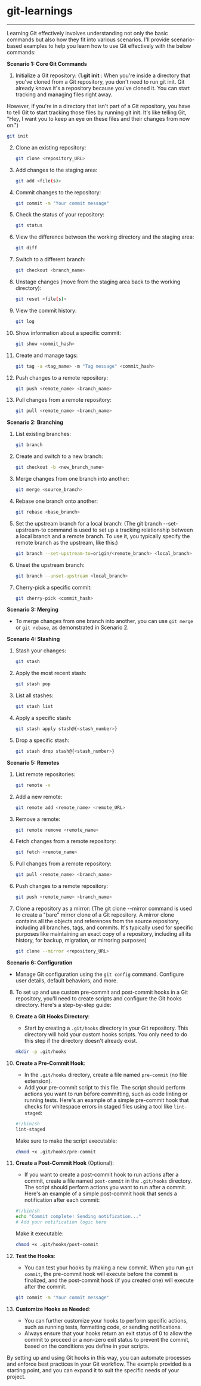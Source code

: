 # git-learnings
---------------------

Learning Git effectively involves understanding not only the basic commands but also how they fit into various scenarios. I'll provide scenario-based examples to help you learn how to use Git effectively with the below commands:

**Scenario 1: Core Git Commands**

1. Initialize a Git repository: 
(1.**git init** : When you're inside a directory that you've cloned from a Git repository, you don't need to run git init. Git already knows it's a repository because you've cloned it. You can start tracking and managing files right away.

However, if you're in a directory that isn't part of a Git repository, you have to tell Git to start tracking those files by running git init. It's like telling Git, "Hey, I want you to keep an eye on these files and their changes from now on.")
   ```bash
   git init
   ```

2. Clone an existing repository:

   ```bash
   git clone <repository_URL>
   ```

3. Add changes to the staging area:

   ```bash
   git add <file(s)>
   ```

4. Commit changes to the repository:

   ```bash
   git commit -m "Your commit message"
   ```

5. Check the status of your repository:

   ```bash
   git status
   ```

6. View the difference between the working directory and the staging area:

   ```bash
   git diff
   ```

7. Switch to a different branch:

   ```bash
   git checkout <branch_name>
   ```

8. Unstage changes (move from the staging area back to the working directory):

   ```bash
   git reset <file(s)>
   ```

9. View the commit history:

   ```bash
   git log
   ```

10. Show information about a specific commit:

    ```bash
    git show <commit_hash>
    ```

11. Create and manage tags:

    ```bash
    git tag -a <tag_name> -m "Tag message" <commit_hash>
    ```

12. Push changes to a remote repository:

    ```bash
    git push <remote_name> <branch_name>
    ```

13. Pull changes from a remote repository:

    ```bash
    git pull <remote_name> <branch_name>
    ```

**Scenario 2: Branching**

1. List existing branches:

   ```bash
   git branch
   ```

2. Create and switch to a new branch:

   ```bash
   git checkout -b <new_branch_name>
   ```

3. Merge changes from one branch into another:

   ```bash
   git merge <source_branch>
   ```

4. Rebase one branch onto another:

   ```bash
   git rebase <base_branch>
   ```

5. Set the upstream branch for a local branch:
   (The git branch --set-upstream-to command is used to set up a tracking relationship between a local branch and a remote branch. To use it, you typically specify the remote branch as the upstream, like this:)
   ```bash
   git branch --set-upstream-to=origin/<remote_branch> <local_branch>
   ```

6. Unset the upstream branch:

   ```bash
   git branch --unset-upstream <local_branch>
   ```

7. Cherry-pick a specific commit:

   ```bash
   git cherry-pick <commit_hash>
   ```

**Scenario 3: Merging**

- To merge changes from one branch into another, you can use `git merge` or `git rebase`, as demonstrated in Scenario 2.

**Scenario 4: Stashing**

1. Stash your changes:

   ```bash
   git stash
   ```

2. Apply the most recent stash:

   ```bash
   git stash pop
   ```

3. List all stashes:

   ```bash
   git stash list
   ```

4. Apply a specific stash:

   ```bash
   git stash apply stash@{<stash_number>}
   ```

5. Drop a specific stash:

   ```bash
   git stash drop stash@{<stash_number>}
   ```

**Scenario 5: Remotes**

1. List remote repositories:

   ```bash
   git remote -v
   ```

2. Add a new remote:

   ```bash
   git remote add <remote_name> <remote_URL>
   ```

3. Remove a remote:

   ```bash
   git remote remove <remote_name>
   ```

4. Fetch changes from a remote repository:

   ```bash
   git fetch <remote_name>
   ```

5. Pull changes from a remote repository:

   ```bash
   git pull <remote_name> <branch_name>
   ```

6. Push changes to a remote repository:

   ```bash
   git push <remote_name> <branch_name>
   ```

7. Clone a repository as a mirror:
   (The git clone --mirror command is used to create a "bare" mirror clone of a Git repository. A mirror clone contains all the objects and references from the source repository, including all branches, tags, and commits. It's typically used for specific purposes like maintaining an exact copy of a repository, including all its history, for backup, migration, or mirroring purposes)
   ```bash
   git clone --mirror <repository_URL>
   ```

**Scenario 6: Configuration**

- Manage Git configuration using the `git config` command. Configure user details, default behaviors, and more.

8. To set up and use custom pre-commit and post-commit hooks in a Git repository, you'll need to create scripts and configure the Git hooks directory. Here's a step-by-step guide:

1. **Create a Git Hooks Directory**:
   - Start by creating a `.git/hooks` directory in your Git repository. This directory will hold your custom hooks scripts. You only need to do this step if the directory doesn't already exist.

   ```bash
   mkdir -p .git/hooks
   ```

2. **Create a Pre-Commit Hook**:
   - In the `.git/hooks` directory, create a file named `pre-commit` (no file extension).
   - Add your pre-commit script to this file. The script should perform actions you want to run before committing, such as code linting or running tests. Here's an example of a simple pre-commit hook that checks for whitespace errors in staged files using a tool like `lint-staged`:

   ```bash
   #!/bin/sh
   lint-staged
   ```

   Make sure to make the script executable:

   ```bash
   chmod +x .git/hooks/pre-commit
   ```

3. **Create a Post-Commit Hook** (Optional):
   - If you want to create a post-commit hook to run actions after a commit, create a file named `post-commit` in the `.git/hooks` directory. The script should perform actions you want to run after a commit. Here's an example of a simple post-commit hook that sends a notification after each commit:

   ```bash
   #!/bin/sh
   echo "Commit complete! Sending notification..."
   # Add your notification logic here
   ```

   Make it executable:

   ```bash
   chmod +x .git/hooks/post-commit
   ```

4. **Test the Hooks**:
   - You can test your hooks by making a new commit. When you run `git commit`, the pre-commit hook will execute before the commit is finalized, and the post-commit hook (if you created one) will execute after the commit.

   ```bash
   git commit -m "Your commit message"
   ```

5. **Customize Hooks as Needed**:
   - You can further customize your hooks to perform specific actions, such as running tests, formatting code, or sending notifications.
   - Always ensure that your hooks return an exit status of 0 to allow the commit to proceed or a non-zero exit status to prevent the commit, based on the conditions you define in your scripts.

By setting up and using Git hooks in this way, you can automate processes and enforce best practices in your Git workflow. The example provided is a starting point, and you can expand it to suit the specific needs of your project.
